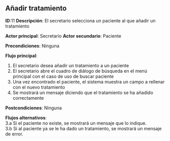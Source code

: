 ## Añadir tratamiento

**ID**:11 **Descripción**: El secretario selecciona un paciente al que añadir un tratamiento  

**Actor principal**: Secretario
**Actor secundario**: Paciente

**Precondiciones**: Ninguna

**Flujo principal**:
1. El secretario desea añadir un tratamiento a un paciente
2. El secretario abre el cuadro de diálogo de búsqueda en el menú principal con el caso de uso de buscar paciente
3. Una vez encontrado el paciente, el sistema muestra un campo a rellenar con el nuevo tratamiento
4. Se mostrará un mensaje diciendo que el tratamiento se ha añadido correctamente

**Postcondiciones**:  Ninguna

**Flujos alternativos**:  
3.a Si el paciente no existe, se mostrará un mensaje que lo indique.  
3.b Si al paciente ya se le ha dado un tratamiento, se mostrará un mensaje de error.

